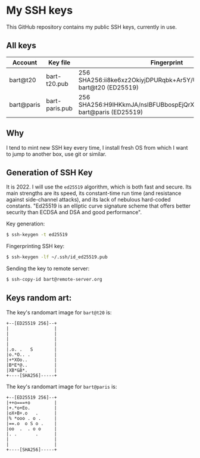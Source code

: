 # My SSH keys

This GitHub repository contains my public SSH keys, currently in use.

## All keys

| Account | Key file | Fingerprint |
| ------- | -------- | ----------- |
| bart@t20 | bart-t20.pub | 256 SHA256:ii8ke6xz2OkiyjDPURqbk+Ar5Y/UvgZ47C9+JwuqDno bart@t20 (ED25519) |
| bart@paris | bart-paris.pub | 256 SHA256:H9IHKkmJA/nsIBFUBbospEjQrXiV4qGhqDbFcEcbRcg bart@paris (ED25519) |

## Why

I tend to mint new SSH key every time, I install fresh OS from which I want to jump to another box, use git or similar.

## Generation of SSH Key

It is 2022. I will use the `ed25519` algorithm, which is both fast and secure.
Its main strengths are its speed, its constant-time run time (and resistance against side-channel attacks), and its lack of nebulous hard-coded constants.
"Ed25519 is an elliptic curve signature scheme that offers better security than ECDSA and DSA and good performance".

Key generation:

```bash
$ ssh-keygen -t ed25519
```

Fingerprinting SSH key:

```bash
$ ssh-keygen -lf ~/.ssh/id_ed25519.pub
```

Sending the key to remote server:

```bash
$ ssh-copy-id bart@remote-server.org
```

## Keys random art:

The key's randomart image for `bart@t20` is:

```
+--[ED25519 256]--+
|                 |
|                 |
|                 |
|                 |
|.o. .   S        |
|o.*O.. .         |
|+*XOo..          |
|B*E*@..          |
|XB*&B*.          |
+----[SHA256]-----+
```

The key's randomart image for `bart@paris` is:

```
+--[ED25519 256]--+
|++o===+o         |
|+.*o+Eo.         |
|oX+B+.o   .      |
|% *ooo . o .     |
|==.o  o S o .    |
|oo  .  . o o     |
|. .       .      |
|                 |
|                 |
+----[SHA256]-----+
```
